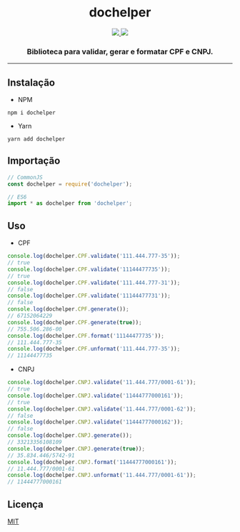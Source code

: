 <h1 align='center'>dochelper</h1>

<div align='center'>
  <a href='https://www.npmjs.com/package/dochelper'>
    <img src='https://img.shields.io/npm/v/dochelper'>
  </a>
  <a href='https://github.com/ArturMiguel/dochelper'>
    <img src='https://img.shields.io/npm/l/dochelper'>
  </a>

  <h3>
    Biblioteca para validar, gerar e formatar CPF e CNPJ.
  </h3>
</div>

<hr>

## Instalação

- NPM

```
npm i dochelper
```

- Yarn
```
yarn add dochelper
```

## Importação

```js
// CommonJS
const dochelper = require('dochelper');

// ES6
import * as dochelper from 'dochelper';
```

## Uso

- CPF
```js
console.log(dochelper.CPF.validate('111.444.777-35'));
// true
console.log(dochelper.CPF.validate('11144477735'));
// true
console.log(dochelper.CPF.validate('111.444.777-31'));
// false
console.log(dochelper.CPF.validate('11144477731'));
// false
console.log(dochelper.CPF.generate());
// 67152064229
console.log(dochelper.CPF.generate(true));
// 755.506.286-00
console.log(dochelper.CPF.format('11144477735'));
// 111.444.777-35
console.log(dochelper.CPF.unformat('111.444.777-35'));
// 11144477735
```

- CNPJ
```js
console.log(dochelper.CNPJ.validate('11.444.777/0001-61'));
// true
console.log(dochelper.CNPJ.validate('11444777000161'));
// true
console.log(dochelper.CNPJ.validate('11.444.777/0001-62'));
// false
console.log(dochelper.CNPJ.validate('11444777000162'));
// false
console.log(dochelper.CNPJ.generate());
// 33213356108109
console.log(dochelper.CNPJ.generate(true));
// 35.834.446/5742-91
console.log(dochelper.CNPJ.format('11444777000161'));
// 11.444.777/0001-61
console.log(dochelper.CNPJ.unformat('11.444.777/0001-61'));
// 11444777000161
```

## Licença

[MIT](./LICENSE)